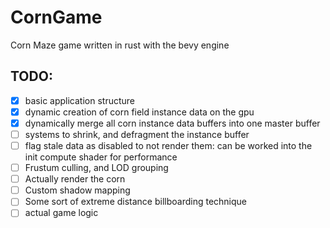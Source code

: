 # CornGame
Corn Maze game written in rust with the bevy engine

## TODO:
- [x] basic application structure
- [x] dynamic creation of corn field instance data on the gpu
- [x] dynamically merge all corn instance data buffers into one master buffer
- [ ] systems to shrink, and defragment the instance buffer
- [ ] flag stale data as disabled to not render them: can be worked into the init compute shader for performance
- [ ] Frustum culling, and LOD grouping
- [ ] Actually render the corn
- [ ] Custom shadow mapping
- [ ] Some sort of extreme distance billboarding technique
- [ ] actual game logic
